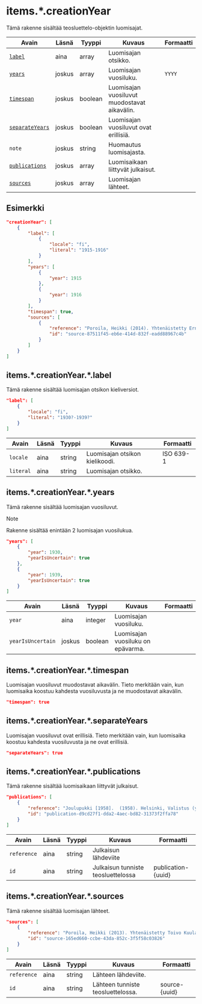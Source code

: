# items.\*.creationYear

Tämä rakenne sisältää teosluettelo-objektin luomisajat.

| Avain | Läsnä | Tyyppi | Kuvaus | Formaatti |
| --- | --- | --- | --- | --- |
| [`label`](#itemscreationyearlabel) | aina | array | Luomisajan otsikko. |  |
| [`years`](#itemscreationyearyears) | joskus | array | Luomisajan vuosiluku. | `YYYY` |
| [`timespan`](#itemscreationyeartimespan) | joskus | boolean | Luomisajan vuosiluvut muodostavat aikavälin. | |
| [`separateYears`](#itemscreationyearseparateyears) | joskus | boolean | Luomisajan vuosiluvut ovat erillisiä. | |
| `note` | joskus | string | Huomautus luomisajasta. | |
| [`publications`](#itemscreationyearpublications) | joskus | array | Luomisaikaan liittyvät julkaisut. | |
| [`sources`](#itemscreationyearsources) | joskus | array | Luomisajan lähteet. | |

## Esimerkki

```JSON
"creationYear": [
    {
        "label": [
            {
                "locale": "fi",
                "literal": "1915-1916"
            }
        ],
        "years": [
            {
                "year": 1915
            },
            {
                "year": 1916
            }
        ],
        "timespan": true,
        "sources": [
            {
                "reference": "Poroila, Heikki (2014). Yhtenäistetty Ernest Pingoud. Teosten yhtenäistettyjen nimekkeiden ohjeluettelo. Helsinki, Suomen musiikkikirjastoyhdistys. Suomen musiikkikirjastoyhdistyksen julkaisusarja, 169. PDF. ISBN 978-952-5363-68-5. ",
                "id": "source-87511f45-eb6e-414d-832f-eadd88967c4b"
            }
        ]
    }
]
```

## items.\*.creationYear.\*.label

Tämä rakenne sisältää luomisajan otsikon kieliversiot.

```JSON
"label": [
    {
        "locale": "fi",
        "literal": "1930?-1939?"
    }
]
```

| Avain | Läsnä | Tyyppi | Kuvaus | Formaatti |
| --- | --- | --- | --- | --- |
| `locale` | aina | string | Luomisajan otsikon kielikoodi. | ISO 639-1 |
| `literal` | aina | string | Luomisajan otsikko. | |

## items.\*.creationYear.\*.years

Tämä rakenne sisältää luomisajan vuosiluvut.

> [!NOTE]
> Rakenne sisältää enintään 2 luomisajan vuosilukua.

```JSON
"years": [
    {
        "year": 1930,
        "yearIsUncertain": true
    },
    {
        "year": 1939,
        "yearIsUncertain": true
    }
]
```

| Avain | Läsnä | Tyyppi | Kuvaus | Formaatti |
| --- | --- | --- | --- | --- |
| `year` | aina | integer | Luomisajan vuosiluku. |  |
| `yearIsUncertain` | joskus | boolean | Luomisajan vuosiluku on epävarma. | |


## items.\*.creationYear.\*.timespan

Luomisajan vuosiluvut muodostavat aikavälin. Tieto merkitään vain, kun luomisaika koostuu kahdesta vuosiluvusta ja ne muodostavat aikavälin.

```JSON
"timespan": true
```

## items.\*.creationYear.\*.separateYears

Luomisajan vuosiluvut ovat erillisiä. Tieto merkitään vain, kun luomisaika koostuu kahdesta vuosiluvusta ja ne ovat erillisiä.

```JSON
"separateYears": true
```

## items.\*.creationYear.\*.publications

Tämä rakenne sisältää luomisaikaan liittyvät julkaisut.

```JSON
"publications": [
    {
        "reference": "Joulupukki [1958].  (1958). Helsinki, Valistus (yhtiö). ",
        "id": "publication-d9cd27f1-dda2-4aec-bd82-31373f2ffa78"
    }
]
```

| Avain | Läsnä | Tyyppi | Kuvaus | Formaatti |
| --- | --- | --- | --- | --- |
| `reference` | aina | string | Julkaisun lähdeviite | |
| `id` | aina | string | Julkaisun tunniste teosluettelossa | publication-{uuid} |

## items.\*.creationYear.\*.sources

Tämä rakenne sisältää luomisajan lähteet.

```JSON
"sources": [
    {
        "reference": "Poroila, Heikki (2013). Yhtenäistetty Toivo Kuula. Teosten yhtenäistettyjen nimekkeiden ohjeluettelo. Helsinki, Suomen musiikkikirjastoyhdistys. Suomen musiikkikirjastoyhdistyksen julkaisusarja, 154. Toinen laitos, verkkoversio 1.0. ISBN 978-952-5363-53-1.",
        "id": "source-165ed660-ccbe-43da-852c-3f5f58c03826"
    }
]
```

| Avain | Läsnä | Tyyppi | Kuvaus | Formaatti |
| --- | --- | --- | --- | --- |
| `reference` | aina | string | Lähteen lähdeviite. | |
| `id` | aina | string | Lähteen tunniste teosluettelossa. | source-{uuid} |